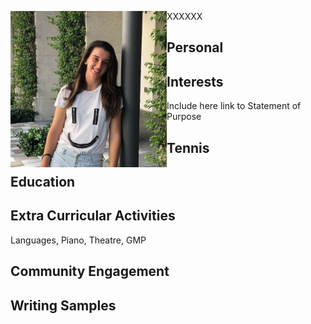 <p>XXXXXX<img src="/images/headshot.jpg" width="250" height="250" align="left"><p>




## Personal
## Interests
Include here link to Statement of Purpose
## Tennis
## Education
## Extra Curricular Activities
Languages, Piano, Theatre, GMP
## Community Engagement
## Writing Samples

